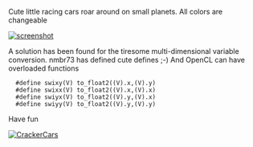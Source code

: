 Cute little racing cars roar around on small planets. All colors are changeable

[![screenshot](https://user-images.githubusercontent.com/78935215/108132260-d41b9880-70b2-11eb-8426-f612cfd63cd8.PNG)](CrackerCars.fuse)


A solution has been found for the tiresome multi-dimensional variable conversion. nmbr73 has defined cute defines ;-)
And OpenCL can have overloaded functions

```
  #define swixy(V) to_float2((V).x,(V).y)
  #define swixx(V) to_float2((V).x,(V).x)
  #define swiyx(V) to_float2((V).y,(V).x)
  #define swiyy(V) to_float2((V).y,(V).y)
```
Have fun

[![CrackerCars](https://user-images.githubusercontent.com/78935215/108132745-b00c8700-70b3-11eb-97f1-8b6e9dcec3ca.gif)](https://www.shadertoy.com/embed/4sdXzr?gui=true&t=10&paused=true&muted=false)